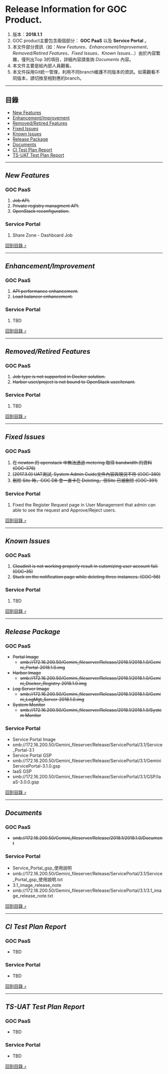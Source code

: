 # Release Information for GOC Product.
1. 版本：**2018.1.1**
2. GOC product主要包含兩個部分： **GOC PaaS** 以及 **Service Portal** 。
3. 本文件部分資訊（如：_New Features_、_Enhancement/Improvement_、_Removed/Retired Features_、_Fixed Issues_、_Known Issues_...）由於內容繁雜，僅列出Top 3的項目，詳細內容請查詢 _Documents_ 內容。
4. 本文件主要是給內部人員觀看。
5. 本文件採用Git統一管理，利用不同branch維護不同版本的資訊。如需觀看不同版本，請切換至相對應的branch。

****

## 目錄
* [New Features](#new-features)
* [Enhancement/Improvement](#enhancementimprovement)
* [Removed/Retired Features](#removedretired-features)
* [Fixed Issues](#fixed-issues)
* [Known Issues](#known-issues)
* [Release Package](#release-package)
* [Documents](#documents)
* [CI Test Plan Report](#ci-test-plan-report)
* [TS-UAT Test Plan Report](#ts-uat-test-plan-report)

------
## _New Features_
### GOC PaaS
1. ~~Job API.~~
2. ~~Private registry managment API.~~
3. ~~OpenStack reconfiguration.~~
### Service Portal
1. Share Zone - Dashboard Job

[回到目錄 :arrow_heading_up:](#目錄)

------
## _Enhancement/Improvement_
### GOC PaaS
1. ~~API performance enhancement.~~
2. ~~Load balancer enhancement.~~
### Service Portal
1. TBD

[回到目錄 :arrow_heading_up:](#目錄)

------
## _Removed/Retired Features_
### GOC PaaS
1. ~~Job type is not supported in Docker solution.~~
2. ~~Harbor user/project is not bound to OpenStack user/tenant.~~
### Service Portal
1. TBD

[回到目錄 :arrow_heading_up:](#目錄)

------
## _Fixed Issues_
### GOC PaaS
1. ~~在 newton 的 openstack 中無法透過 metering 取得 bandwidth 的資料 (GOC-376)~~
2. ~~[2017.3.0] UAT測試, System Admin Guide文件內容與現況不符 (GOC-380)~~
3. ~~刪除 Site 時，GOC DB 會一直卡在 Deleting，但Site 已被刪除 (GOC-391)~~
### Service Portal
1. Fixed the Register Request page in User Management that admin can able to see the request and Approve/Reject users.

[回到目錄 :arrow_heading_up:](#目錄)

------
## _Known Issues_
### GOC PaaS
1. ~~Cloudinit is not working properly result in cutomizing user account fail. (GOC-35)~~
2. ~~Stuck on the notification page while deleting three instances. (GOC-56)~~
### Service Portal
1. TBD

[回到目錄 :arrow_heading_up:](#目錄)

------
## _Release Package_
### GOC PaaS
* ~~Portal Image~~
  * ~~smb://172.16.200.50/Gemini_fileserver/Release/2018.1/2018.1.0/Gemini_Portal-2018.1.0.img~~
* ~~Harbor Image~~
  * ~~smb://172.16.200.50/Gemini_fileserver/Release/2018.1/2018.1.0/Gemini_Docker_Registry-2018.1.0.img~~
* ~~Log Server Image~~
  * ~~smb://172.16.200.50/Gemini_fileserver/Release/2018.1/2018.1.0/Gemini_LogMgt_Server-2018.1.0.img~~
* ~~System Monitor~~
  * ~~smb://172.16.200.50/Gemini_fileserver/Release/2018.1/2018.1.0/System Monitor~~
### Service Portal
* Service Portal Image
 * smb://172.16.200.50/Gemini_fileserver/Release/ServicePortal/3.1/Service_Portal-3.1
* Service Portal GSP
 * smb://172.16.200.50/Gemini_fileserver/Release/ServicePortal/3.1/GeminiServicePortal-3.1.0.gsp
* IaaS GSP
 * smb://172.16.200.50/Gemini_fileserver/Release/ServicePortal/3.1/GSP/IaaS-3.0.0.gsp

[回到目錄 :arrow_heading_up:](#目錄)

------
## _Documents_
### GOC PaaS
* ~~smb://172.16.200.50/Gemini_fileserver/Release/2018.1/2018.1.0/Document~~
### Service Portal
* Service_Portal_gsp_使用說明
 * smb://172.16.200.50/Gemini_fileserver/Release/ServicePortal/3.1/Service_Portal_gsp_使用說明.txt
* 3.1_image_release_note
 * smb://172.16.200.50/Gemini_fileserver/Release/ServicePortal/3.1/3.1_image_release_note.txt

[回到目錄 :arrow_heading_up:](#目錄)

------
## _CI Test Plan Report_
### GOC PaaS
* TBD
### Service Portal
* TBD

[回到目錄 :arrow_heading_up:](#目錄)

------
## _TS-UAT Test Plan Report_
### GOC PaaS
* TBD
### Service Portal
* TBD

[回到目錄 :arrow_heading_up:](#目錄)
